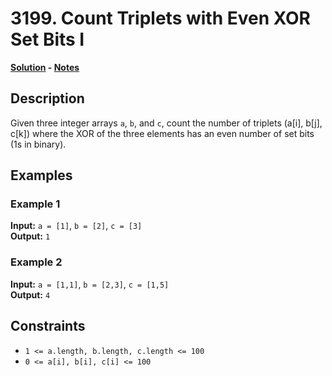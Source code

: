 # 3199. Count Triplets with Even XOR Set Bits I

**[Solution](./solution.c) - [Notes](./notes.md)**

## Description
Given three integer arrays `a`, `b`, and `c`, count the number of triplets (a[i], b[j], c[k]) where the XOR of the three elements has an even number of set bits (1s in binary).

## Examples

### Example 1
**Input:** `a = [1]`, `b = [2]`, `c = [3]`  
**Output:** `1`

### Example 2
**Input:** `a = [1,1]`, `b = [2,3]`, `c = [1,5]`  
**Output:** `4`

## Constraints
- `1 <= a.length, b.length, c.length <= 100`
- `0 <= a[i], b[i], c[i] <= 100`
